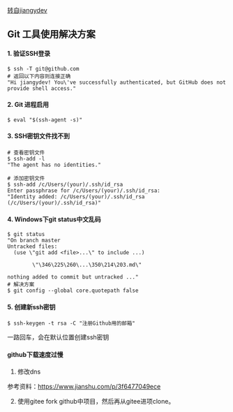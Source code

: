 [转自jiangydev](https://github.com/jiangydev/devdocmark)

## Git 工具使用解决方案

#### 1. 验证SSH登录
```shell
$ ssh -T git@github.com
# 返回以下内容则连接正确
"Hi jiangydev! You\'ve successfully authenticated, but GitHub does not provide shell access."
```

#### 2. Git 进程启用
```shell
$ eval "$(ssh-agent -s)"
```

#### 3. SSH密钥文件找不到
```shell
# 查看密钥文件
$ ssh-add -l
"The agent has no identities."

# 添加密钥文件
$ ssh-add /c/Users/(your)/.ssh/id_rsa
Enter passphrase for /c/Users/(your)/.ssh/id_rsa:
"Identity added: /c/Users/(your)/.ssh/id_rsa (/c/Users/(your)/.ssh/id_rsa)"
```

#### 4. Windows下git status中文乱码
```shell
$ git status
"On branch master
Untracked files:
  (use \"git add <file>...\" to include ...)

        \"\346\225\260\...\350\214\203.md\"

nothing added to commit but untracked ..."
# 解决方案
$ git config --global core.quotepath false
```

#### 5. 创建新ssh密钥

```shell
$ ssh-keygen -t rsa -C "注册Github用的邮箱"  
```

一路回车，会在默认位置创建ssh密钥



#### github下载速度过慢

1. 修改dns

参考资料：<https://www.jianshu.com/p/3f6477049ece>

2. 使用gitee fork github中项目，然后再从gitee进项clone。

